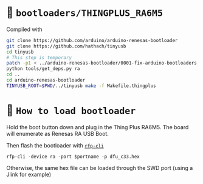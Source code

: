 :floppy_disk: `bootloaders/THINGPLUS_RA6M5`
====================================
Compiled with
```bash
git clone https://github.com/arduino/arduino-renesas-bootloader
git clone https://github.com/hathach/tinyusb
cd tinyusb
# This step is temporary
patch -p1 < ../arduino-renesas-bootloader/0001-fix-arduino-bootloaders.patch
python tools/get_deps.py ra
cd ..
cd arduino-renesas-bootloader
TINYUSB_ROOT=$PWD/../tinyusb make -f Makefile.thingplus
```

:rocket: `How to load bootloader`
====================================

Hold the boot button down and plug in the Thing Plus RA6M5.
The board will enumerate as Renesas RA USB Boot.

Then flash the bootloader with [`rfp-cli`](https://www.renesas.com/us/en/software-tool/renesas-flash-programmer-programming-gui#download)
```
rfp-cli -device ra -port $portname -p dfu_c33.hex
```

Otherwise, the same hex file can be loaded through the SWD port (using a Jlink for example)
